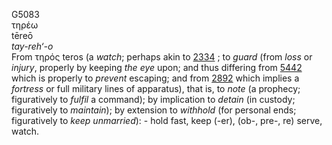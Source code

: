 G5083  
τηρέω  
tēreō  
*tay-reh‘-o*  
From τηρός teros (a *watch*; perhaps akin to [2334](g2334) ; to *guard*
(from *loss* or *injury*, properly by keeping *the* *eye* upon; and thus
differing from [5442](g5442) which is properly to *prevent* escaping;
and from [2892](g2892) which implies a *fortress* or full military lines
of apparatus), that is, to *note* (a prophecy; figuratively to *fulfil*
a command); by implication to *detain* (in custody; figuratively to
*maintain*); by extension to *withhold* (for personal ends; figuratively
to *keep* *unmarried*): - hold fast, keep (-er), (ob-, pre-, re) serve,
watch.  
